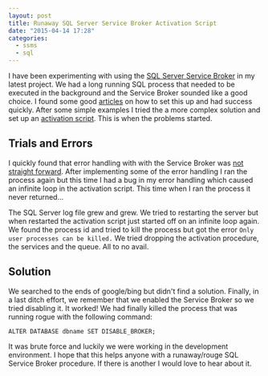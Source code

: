 ```yaml
---
layout: post
title: Runaway SQL Server Service Broker Activation Script
date: "2015-04-14 17:28"
categories:
  - ssms
  - sql
---
```


I have been experimenting with using the [SQL Server Service Broker](https://msdn.microsoft.com/en-us/library/bb522893.aspx) in my latest project.  We had a long running SQL process that needed to be executed in the background and the Service Broker sounded like a good choice.  I found some good [articles](http://blog.sqlauthority.com/2009/09/21/sql-server-intorduction-to-service-broker-and-sample-script/) on how to set this up and had success quickly.  After some simple examples I tried the a more complex solution and set up an [activation script](https://technet.microsoft.com/en-us/library/ms171617(v=sql.105).aspx). This is when the problems started.

## Trials and Errors
I quickly found that error handling with with the Service Broker was [not straight forward](http://rusanu.com/2007/10/31/error-handling-in-service-broker-procedures/).  After implementing some of the error handling I ran the process again but this time I had a bug in my error handling which caused an infinite loop in the activation script.  This time when I ran the process it never returned...  

The SQL Server log file grew and grew.  We tried to restarting the server but when restarted the activation script just started off on an infinite loop again.  We found the process id and tried to kill the process but got the error ```Only user processes can be killed.```  We tried dropping the activation procedure, the services and the queue.  All to no avail.

## Solution
We searched to the ends of google/bing but didn't find a solution.  Finally, in a last ditch effort, we remember that we enabled the Service Broker so we tried disabling it.  It worked!  We had finally killed the process that was running rogue with the following command:

```
ALTER DATABASE dbname SET DISABLE_BROKER;
```

It was brute force and luckily we were working in the development environment.  I hope that this helps anyone with a runaway/rouge SQL Service Broker procedure.  If there is another I would love to hear about it.
